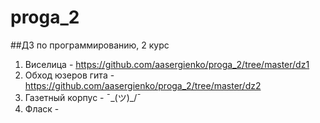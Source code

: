 # proga_2
##ДЗ по программированию, 2 курс
1. Виселица - <https://github.com/aasergienko/proga_2/tree/master/dz1>
2. Обход юзеров гита - <https://github.com/aasergienko/proga_2/tree/master/dz2>
3. Газетный корпус - ¯\_(ツ)_/¯
4. Фласк - 
